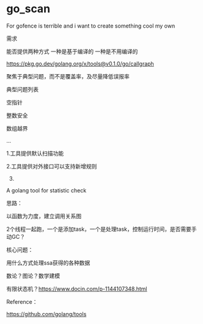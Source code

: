 # go_scan

For gofence is terrible  and i want to create something cool my own

需求

能否提供两种方式 一种是基于编译的 一种是不用编译的

https://pkg.go.dev/golang.org/x/tools@v0.1.0/go/callgraph

聚焦于典型问题，而不是覆盖率，及尽量降低误报率

典型问题列表

空指针

整数安全

数组越界

...

1.工具提供默认扫描功能

2.工具提供对外接口可以支持新增规则

3.

A golang tool for statistic check

思路：

以函数为力度，建立调用关系图

2个线程一起跑，一个是添加task，一个是处理task，控制运行时间，是否需要手动GC？

核心问题：

用什么方式处理ssa获得的各种数据

数论？图论？数学建模

有限状态机？https://www.docin.com/p-1144107348.html



Reference：

https://github.com/golang/tools
